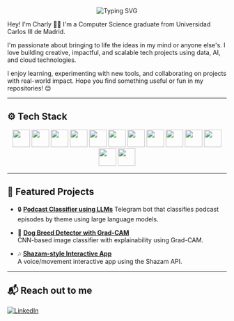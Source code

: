 <p align="center">
  <img src="https://readme-typing-svg.herokuapp.com?font=Fira+Code&size=30&duration=3000&pause=1000&color=00BFFF&center=true&vCenter=true&width=435&lines=Hi+there!+I'm+Charly+%F0%9F%91%8B;Computer+Science%F0%9F%93%9D;Tech+%2B+AI+enthusiast!+%E2%9C%A8" alt="Typing SVG" />
</p>

Hey! I'm Charly 👨‍💻 I'm a Computer Science graduate from Universidad Carlos III de Madrid.

I'm passionate about bringing to life the ideas in my mind or anyone else's. I love building creative, impactful, and scalable tech projects using data, AI, and cloud technologies.

I enjoy learning, experimenting with new tools, and collaborating on projects with real-world impact. Hope you find something useful or fun in my repositories! 😊

---

## ⚙️ Tech Stack

<p align="center">
  <!-- Languages -->
  <img src="https://cdn.jsdelivr.net/gh/devicons/devicon/icons/python/python-original.svg" width="40" height="40" />
  <img src="https://cdn.jsdelivr.net/gh/devicons/devicon/icons/c/c-original.svg" width="40" height="40" />
  <img src="https://cdn.jsdelivr.net/gh/devicons/devicon/icons/csharp/csharp-original.svg" width="40" height="40" />
  <img src="https://cdn.jsdelivr.net/gh/devicons/devicon/icons/cplusplus/cplusplus-original.svg" width="40" height="40" />
  <img src="https://cdn.jsdelivr.net/gh/devicons/devicon/icons/javascript/javascript-original.svg" width="40" height="40" />
  <img src="https://cdn.jsdelivr.net/gh/devicons/devicon/icons/angularjs/angularjs-original.svg" width="40" height="40" />

  <!-- Tools -->
  <img src="https://cdn.jsdelivr.net/gh/devicons/devicon/icons/vscode/vscode-original.svg" width="40" height="40" />
  <img src="https://cdn.jsdelivr.net/gh/devicons/devicon/icons/git/git-original.svg" width="40" height="40" />
  <img src="https://cdn.jsdelivr.net/gh/devicons/devicon/icons/github/github-original.svg" width="40" height="40" />
  <img src="https://cdn.jsdelivr.net/gh/devicons/devicon/icons/bitbucket/bitbucket-original.svg" width="40" height="40" />
  <img src="https://cdn.jsdelivr.net/gh/devicons/devicon/icons/postman/postman-original.svg" width="40" height="40" />

  <!-- Cloud & Data -->
  <img src="https://img.icons8.com/color/48/000000/amazon-web-services.png" width="40" height="40"/>
  <img src="https://cdn.jsdelivr.net/gh/devicons/devicon/icons/mysql/mysql-original.svg" width="40" height="40" />
</p>

---

## 🚀 Featured Projects

- 🔒 **[Podcast Classifier using LLMs](https://github.com/Blindeador/System-for-classifying-podcasts-into-themes-using-large-language-models)**
  Telegram bot that classifies podcast episodes by theme using large language models.

- 🐶 **[Dog Breed Detector with Grad-CAM](https://github.com/Ferjodios/Dog-Breed-Detector-with-GRAD-Cam)**  
  CNN-based image classifier with explainability using Grad-CAM.

- 🎶 **[Shazam-style Interactive App](https://github.com/Dario-CP/proyecto_interactivos)**  
  A voice/movement interactive app using the Shazam API.

---

## 📬 Reach out to me

[![LinkedIn](https://img.shields.io/badge/LinkedIn-blue?logo=linkedin&style=for-the-badge)](https://www.linkedin.com/in/carlos-pérez-gómez-911b8b290)
